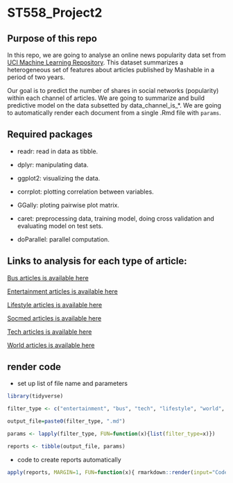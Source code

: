# ST558_Project2

## Purpose of this repo

In this repo, we are going to analyse an online news popularity data set from [UCI Machine Learning Repository](https://archive.ics.uci.edu/ml/datasets/Online+News+Popularity). This dataset summarizes a heterogeneous set of features about articles published by Mashable in a period of two years. 

Our goal is to predict the number of shares in social networks (popularity) within each channel of articles. We are going to summarize and build predictive model on the data subsetted by data_channel_is_*. We are going to automatically render each document from a single .Rmd file with `params`. 

## Required packages

* readr: read in data as tibble.

* dplyr: manipulating data.

* ggplot2: visualizing the data.

* corrplot: plotting correlation between variables.

* GGally: ploting pairwise plot matrix.

* caret: preprocessing data, training model, doing cross validation and evaluating model on test sets.

* doParallel: parallel computation.

## Links to analysis for each type of article:

[Bus articles is available here](/documents/bus.md)

[Entertainment articles is available here](/documents/entertainment.md)

[Lifestyle articles is available here](documents/lifestyle.md)

[Socmed articles is available here](documents/socmed.md)

[Tech articles is available here](documents/tech.md)

[World articles is available here](documents/world.md)

## render code

* set up list of file name and parameters

``` r
library(tidyverse)  

filter_type <- c("entertainment", "bus", "tech", "lifestyle", "world", "socmed")  

output_file=paste0(filter_type, ".md")  

params <- lapply(filter_type, FUN=function(x){list(filter_type=x)})  

reports <- tibble(output_file, params)
```

* code to create reports automatically

``` r
apply(reports, MARGIN=1, FUN=function(x){ rmarkdown::render(input="Code/Project2.Rmd", output_file=x[[1]], output_format="github_document", output_dir="documents/", params=x[[2]], output_options=list(html_preview=FALSE, toc=TRUE, toc_depth=2)) })
```

